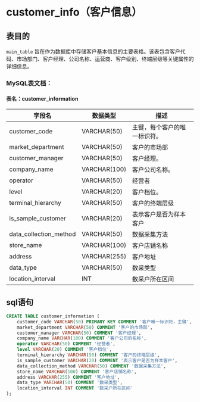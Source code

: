 # customer_info（客户信息）

## 表目的

`main_table` 旨在作为数据库中存储客户基本信息的主要表格。该表包含客户代码、市场部门、客户经理、公司名称、运营商、客户级别、终端层级等关键属性的详细信息。

### MySQL表文档：

#### 表名：customer_information

| 字段名                 | 数据类型     | 描述                         |
| ---------------------- | ------------ | ---------------------------- |
| customer_code          | VARCHAR(50)  | 主键，每个客户的唯一标识符。 |
| market_department      | VARCHAR(50)  | 客户的市场部                 |
| customer_manager       | VARCHAR(50)  | 客户经理。                   |
| company_name           | VARCHAR(100) | 客户公司名称。               |
| operator               | VARCHAR(50)  | 经营者                       |
| level                  | VARCHAR(20)  | 客户档位。                   |
| terminal_hierarchy     | VARCHAR(50)  | 客户的终端层级               |
| is_sample_customer     | VARCHAR(20)  | 表示客户是否为样本客户       |
| data_collection_method | VARCHAR(50)  | 数据采集方法                 |
| store_name             | VARCHAR(100) | 客户店铺名称                 |
| address                | VARCHAR(255) | 客户地址                     |
| data_type              | VARCHAR(50)  | 数采类型                     |
| location_interval      | INT          | 数采户所在区间               |

## sql语句

~~~sql
CREATE TABLE customer_information (
    customer_code VARCHAR(50) PRIMARY KEY COMMENT '客户唯一标识符，主键',
    market_department VARCHAR(50) COMMENT '客户的市场部',
    customer_manager VARCHAR(50) COMMENT '客户经理',
    company_name VARCHAR(100) COMMENT '客户公司的名称',
    operator VARCHAR(50) COMMENT '经营者',
    level VARCHAR(20) COMMENT '客户档位',
    terminal_hierarchy VARCHAR(50) COMMENT '客户的终端层级',
    is_sample_customer VARCHAR(20) COMMENT '表示客户是否为样本客户',
    data_collection_method VARCHAR(50) COMMENT '数据采集方法',
    store_name VARCHAR(100) COMMENT '客户店铺名称',
    address VARCHAR(255) COMMENT '客户地址',
    data_type VARCHAR(50) COMMENT '数采类型',
    location_interval INT COMMENT '数采户所在区间'
);
~~~

